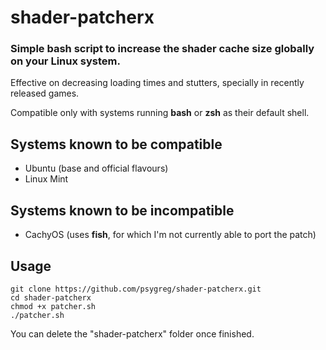 # shader-patcherx
### Simple bash script to increase the shader cache size globally on your Linux system.

Effective on decreasing loading times and stutters, specially in recently released games. 

Compatible only with systems running **bash** or **zsh** as their default shell.

## Systems known to be compatible

- Ubuntu (base and official flavours)
- Linux Mint

## Systems known to be incompatible

- CachyOS (uses **fish**, for which I'm not currently able to port the patch)

## Usage

`git clone https://github.com/psygreg/shader-patcherx.git`\
`cd shader-patcherx`\
`chmod +x patcher.sh`\
`./patcher.sh`

You can delete the "shader-patcherx" folder once finished. 
